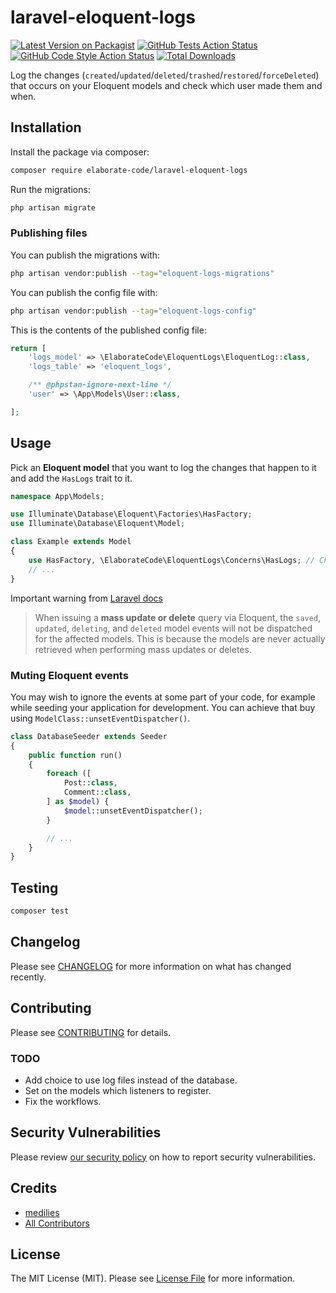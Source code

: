# laravel-eloquent-logs

[![Latest Version on Packagist](https://img.shields.io/packagist/v/elaborate-code/laravel-eloquent-logs.svg?style=flat-square)](https://packagist.org/packages/elaborate-code/laravel-eloquent-logs)
[![GitHub Tests Action Status](https://img.shields.io/github/workflow/status/elaborate-code/laravel-eloquent-logs/run-tests?label=tests)](https://github.com/elaborate-code/laravel-eloquent-logs/actions?query=workflow%3Arun-tests+branch%3Amain)
[![GitHub Code Style Action Status](https://img.shields.io/github/workflow/status/elaborate-code/laravel-eloquent-logs/Check%20&%20fix%20styling?label=code%20style)](https://github.com/elaborate-code/laravel-eloquent-logs/actions?query=workflow%3A"Check+%26+fix+styling"+branch%3Amain)
[![Total Downloads](https://img.shields.io/packagist/dt/elaborate-code/laravel-eloquent-logs.svg?style=flat-square)](https://packagist.org/packages/elaborate-code/laravel-eloquent-logs)

Log the changes (`created`/`updated`/`deleted`/`trashed`/`restored`/`forceDeleted`) that occurs on your Eloquent models and check which user made them and when.

## Installation

Install the package via composer:

```bash
composer require elaborate-code/laravel-eloquent-logs
```

Run the migrations:

```bash
php artisan migrate
```

### Publishing files

You can publish the migrations with:

```bash
php artisan vendor:publish --tag="eloquent-logs-migrations"
```

You can publish the config file with:

```bash
php artisan vendor:publish --tag="eloquent-logs-config"
```

This is the contents of the published config file:

```php
return [
    'logs_model' => \ElaborateCode\EloquentLogs\EloquentLog::class,
    'logs_table' => 'eloquent_logs',

    /** @phpstan-ignore-next-line */
    'user' => \App\Models\User::class,

];
```

## Usage

Pick an **Eloquent model** that you want to log the changes that happen to it and add the `HasLogs` trait to it.

```php
namespace App\Models;

use Illuminate\Database\Eloquent\Factories\HasFactory;
use Illuminate\Database\Eloquent\Model;

class Example extends Model
{
    use HasFactory, \ElaborateCode\EloquentLogs\Concerns\HasLogs; // Changed
    // ...
}
```

Important warning from [Laravel docs](https://laravel.com/docs/9.x/eloquent#events:~:text=When%20issuing%20a%20mass%20update%20or,when%20performing%20mass%20updates%20or%20deletes.)

> When issuing a **mass update or delete** query via Eloquent, the `saved`, `updated`, `deleting`, and `deleted` model events will not be dispatched for the affected models. This is because the models are never actually retrieved when performing mass updates or deletes.

### Muting Eloquent events

You may wish to ignore the events at some part of your code, for example while seeding your application for development. You can achieve that buy using `ModelClass::unsetEventDispatcher()`.

```php
class DatabaseSeeder extends Seeder
{
    public function run()
    {
        foreach ([
            Post::class,
            Comment::class,
        ] as $model) {
            $model::unsetEventDispatcher();
        }

        // ...
    }
}
```

## Testing

```bash
composer test
```

## Changelog

Please see [CHANGELOG](CHANGELOG.md) for more information on what has changed recently.

## Contributing

Please see [CONTRIBUTING](https://github.com/elaborate-code/.github/blob/main/CONTRIBUTING.md) for details.

### TODO

- Add choice to use log files instead of the database.
- Set on the models which listeners to register.
- Fix the workflows.

## Security Vulnerabilities

Please review [our security policy](../../security/policy) on how to report security vulnerabilities.

## Credits

- [medilies](https://github.com/elaborate-code)
- [All Contributors](../../contributors)

## License

The MIT License (MIT). Please see [License File](LICENSE.md) for more information.
